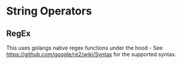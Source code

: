 # String Operators

## RegEx
This uses golangs native regex functions under the hood - See https://github.com/google/re2/wiki/Syntax for the supported syntax.
